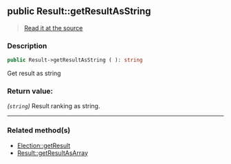 ## public Result::getResultAsString

> [Read it at the source](https://github.com/julien-boudry/Condorcet/blob/master/src/Result.php#L176)

### Description    

```php
public Result->getResultAsString ( ): string
```

Get result as string
    

### Return value:   

*(`string`)* Result ranking as string.


---------------------------------------

### Related method(s)      

* [Election::getResult](/Docs/ApiReferences/Election%20Class/public%20Election--getResult.md)    
* [Result::getResultAsArray](/Docs/ApiReferences/Result%20Class/public%20Result--getResultAsArray.md)    
